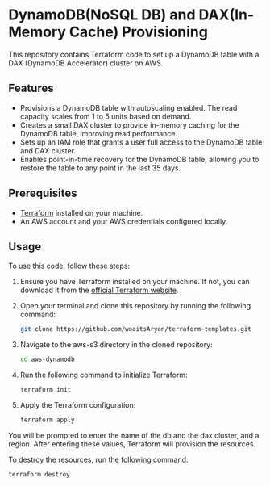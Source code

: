# DynamoDB(NoSQL DB) and DAX(In-Memory Cache) Provisioning 

This repository contains Terraform code to set up a DynamoDB table with a DAX (DynamoDB Accelerator) cluster on AWS. 

## Features

- Provisions a DynamoDB table with autoscaling enabled. The read capacity scales from 1 to 5 units based on demand.
- Creates a small DAX cluster to provide in-memory caching for the DynamoDB table, improving read performance.
- Sets up an IAM role that grants a user full access to the DynamoDB table and DAX cluster.
- Enables point-in-time recovery for the DynamoDB table, allowing you to restore the table to any point in the last 35 days.

## Prerequisites

- [Terraform](https://www.terraform.io/downloads.html) installed on your machine.
- An AWS account and your AWS credentials configured locally.

## Usage

To use this code, follow these steps:

1. Ensure you have Terraform installed on your machine. If not, you can download it from the [official Terraform website](https://www.terraform.io/downloads.html).

2. Open your terminal and clone this repository by running the following command:

    ```bash
    git clone https://github.com/woaitsAryan/terraform-templates.git
    ```
3. Navigate to the aws-s3 directory in the cloned repository:
    
    ```bash
    cd aws-dynamodb
    ```
4. Run the following command to initialize Terraform:

    ```bash
    terraform init
    ```
5. Apply the Terraform configuration:

    ```bash
    terraform apply
    ```

You will be prompted to enter the name of the db and the dax cluster, and a region. After entering these values, Terraform will provision the resources.

To destroy the resources, run the following command:


    terraform destroy